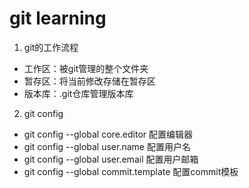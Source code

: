 # git learning
1. git的工作流程
- 工作区：被git管理的整个文件夹
- 暂存区：将当前修改存储在暂存区
- 版本库：.git仓库管理版本库

2. git config
- git config --global core.editor      配置编辑器
- git config --global user.name        配置用户名
- git config --global user.email       配置用户邮箱
- git config --global commit.template  配置commit模板






